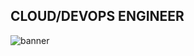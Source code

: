 ## CLOUD/DEVOPS ENGINEER

![banner](https://github.com/Teddy-Mpoyi/teddympoyi/assets/103863428/afef1792-496e-46ef-a04d-5aa42c215d64)
